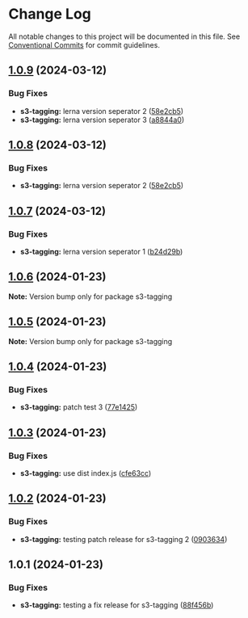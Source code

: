 # Change Log

All notable changes to this project will be documented in this file.
See [Conventional Commits](https://conventionalcommits.org) for commit guidelines.

## [1.0.9](https://github.com/twentyfourg/brian-lerna-test/compare/s3-tagging@1.0.7...s3-tagging@1.0.9) (2024-03-12)


### Bug Fixes

* **s3-tagging:** lerna version seperator 2 ([58e2cb5](https://github.com/twentyfourg/brian-lerna-test/commit/58e2cb5f99ad5590b31088e9a5292ad9eed40379))
* **s3-tagging:** lerna version seperator 3 ([a8844a0](https://github.com/twentyfourg/brian-lerna-test/commit/a8844a0149a8706cef25d63a05dc4ca2909f3fbe))





## [1.0.8](https://github.com/twentyfourg/brian-lerna-test/compare/s3-tagging@1.0.7...s3-tagging@1.0.8) (2024-03-12)


### Bug Fixes

* **s3-tagging:** lerna version seperator 2 ([58e2cb5](https://github.com/twentyfourg/brian-lerna-test/commit/58e2cb5f99ad5590b31088e9a5292ad9eed40379))





## [1.0.7](https://github.com/twentyfourg/brian-lerna-test/compare/s3-tagging@1.0.6...s3-tagging@1.0.7) (2024-03-12)


### Bug Fixes

* **s3-tagging:** lerna version seperator 1 ([b24d29b](https://github.com/twentyfourg/brian-lerna-test/commit/b24d29bd2c5d853a0be2e659949fc0f9d445cdb0))





## [1.0.6](https://github.com/twentyfourg/brian-lerna-test/compare/s3-tagging@1.0.5...s3-tagging@1.0.6) (2024-01-23)

**Note:** Version bump only for package s3-tagging





## [1.0.5](https://github.com/twentyfourg/brian-lerna-test/compare/s3-tagging@1.0.4...s3-tagging@1.0.5) (2024-01-23)

**Note:** Version bump only for package s3-tagging





## [1.0.4](https://github.com/twentyfourg/brian-lerna-test/compare/s3-tagging@1.0.3...s3-tagging@1.0.4) (2024-01-23)


### Bug Fixes

* **s3-tagging:** patch test 3 ([77e1425](https://github.com/twentyfourg/brian-lerna-test/commit/77e1425d642a684404dded2165af19e32fac4d44))





## [1.0.3](https://github.com/twentyfourg/brian-lerna-test/compare/s3-tagging@1.0.2...s3-tagging@1.0.3) (2024-01-23)


### Bug Fixes

* **s3-tagging:** use dist index.js ([cfe63cc](https://github.com/twentyfourg/brian-lerna-test/commit/cfe63ccec45b39a2e3e13c94eb2e41c0212a17c4))





## [1.0.2](https://github.com/twentyfourg/brian-lerna-test/compare/s3-tagging@1.0.1...s3-tagging@1.0.2) (2024-01-23)


### Bug Fixes

* **s3-tagging:** testing patch release for s3-tagging 2 ([0903634](https://github.com/twentyfourg/brian-lerna-test/commit/09036342b6968e7fb8fc769f9c9967643c8d9be8))





## 1.0.1 (2024-01-23)


### Bug Fixes

* **s3-tagging:** testing a fix release for s3-tagging ([88f456b](https://github.com/twentyfourg/brian-lerna-test/commit/88f456b4d6f002cdc834dfb19e2f5df0ecf6a56f))
